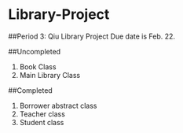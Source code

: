 # Library-Project

##Period 3: Qiu Library Project
Due date is Feb. 22. 

##Uncompleted
1. Book Class
2. Main Library Class 

##Completed
1. Borrower abstract class
2. Teacher class
3. Student class
